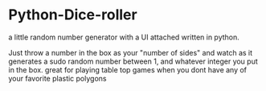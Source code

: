 # Python-Dice-roller
a little random number generator with a UI attached written in python.

Just throw a number in the box as your "number of sides" and watch as it generates a sudo random number between 1, and whatever integer you put in the box. great for playing table top games when you dont have any of your favorite plastic polygons
